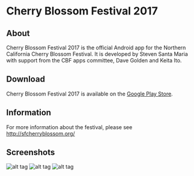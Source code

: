 # Cherry Blossom Festival 2017

## About
Cherry Blossom Festival 2017 is the official Android app for the Northern California Cherry Blossom Festival. It is developed by Steven Santa Maria with support from the CBF apps committee, Dave Golden and Keita Ito.

## Download
Cherry Blossom Festival 2017 is available on the [Google Play Store](https://goo.gl/XKxNyX).

## Information
For more information about the festival, please see http://sfcherryblossom.org/

## Screenshots
![alt tag](https://lh3.googleusercontent.com/YxvvlNtujl4UrZ7KMtaFcXwFBYDkUXi1jDaR8hYq_XzmGnsYdzWLJ3DWy7tnTHsOxA6-=h310-rw)
![alt tag](https://lh3.googleusercontent.com/osTIQmqYgrBGwCW-1amVAy5JBed8S4lkWioEzCjdOLzhH9-wNkHvoNCEz02i8823Cp8=h310-rw)
![alt tag](https://lh3.googleusercontent.com/i0r8w7xmjEUzhjZAm3l65iW5BvKjm-bzbFx1v3qY-OLf_Wbef7rxfkYdDJEoNms04TI=h310-rw)
